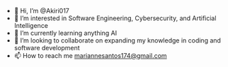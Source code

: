 - 👋 Hi, I’m @Akiri017
- 👀 I’m interested in Software Engineering, Cybersecurity, and Artificial Intelligence
- 🌱 I’m currently learning anything AI
- 💞️ I’m looking to collaborate on expanding my knowledge in coding and software development
- 📫 How to reach me mariannesantos174@gmail.com
<!---
Akiri017/Akiri017 is a ✨ special ✨ repository because its `README.md` (this file) appears on your GitHub profile.
You can click the Preview link to take a look at your changes.
--->
